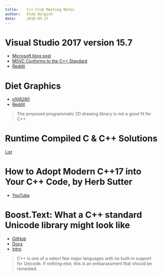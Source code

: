 ```yaml
---
title:    C++ Club Meeting Notes
author:   Gleb Dolgich
date:     2018-05-17
---
```


# Visual Studio 2017 version 15.7

* [Microsoft blog post](https://docs.microsoft.com/en-us/visualstudio/releasenotes/vs2017-relnotes#15.7.0)
* [MSVC Conforms to the C++ Standard](https://blogs.msdn.microsoft.com/vcblog/2018/04/26/announcing-msvc-conforms-to-the-c-standard/)
* [Reddit](https://www.reddit.com/r/cpp/comments/8hpx0q/visual_studio_157_is_out_with_c17_conformance/)

# Diet Graphics

* [p1062R0](https://api.csswg.org/bikeshed/?url=https://raw.githubusercontent.com/brycelelbach/diet_graphics/master/diet_graphics.bs&force=1)
* [Reddit](https://www.reddit.com/r/cpp/comments/8hmyzk/p1062r0_diet_graphics/)

> The proposed programmatic 2D drawing library is not a good fit for C++.

# Runtime Compiled C & C++ Solutions

[List](https://github.com/RuntimeCompiledCPlusPlus/RuntimeCompiledCPlusPlus/wiki/Alternatives)

# How to Adopt Modern C++17 into Your C++ Code, by Herb Sutter

* [YouTube](https://www.youtube.com/watch?v=UsrHQAzSXkA)

# Boost.Text: What a C++ standard Unicode library might look like

* [GitHub](https://github.com/tzlaine/text)
* [Docs](https://tzlaine.github.io/text/doc/html/index.html)
* [Intro](https://tzlaine.github.io/text/doc/html/boost_text__proposed_/intro.html)

> C++ is one of a select few major languages with no built-in support for Unicode. If nothing else, this is an embarassment that should be remedied.

